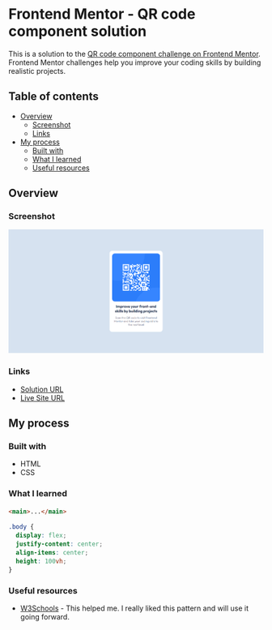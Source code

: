 # Frontend Mentor - QR code component solution

This is a solution to the [QR code component challenge on Frontend Mentor](https://www.frontendmentor.io/challenges/qr-code-component-iux_sIO_H). Frontend Mentor challenges help you improve your coding skills by building realistic projects.

## Table of contents

- [Overview](#overview)
  - [Screenshot](#screenshot)
  - [Links](#links)
- [My process](#my-process)
  - [Built with](#built-with)
  - [What I learned](#what-i-learned)
  - [Useful resources](#useful-resources)

## Overview

### Screenshot

![](./qr-screenshot.png)

### Links

- [Solution URL](https://github.com/ywsoliman/QR-Component)
- [Live Site URL](https://ywsoliman.github.io/QR-Component/)

## My process

### Built with

- HTML
- CSS

### What I learned

```html
<main>...</main>
```

```css
.body {
  display: flex;
  justify-content: center;
  align-items: center;
  height: 100vh;
}
```

### Useful resources

- [W3Schools](https://www.w3schools.com/) - This helped me. I really liked this pattern and will use it going forward.
